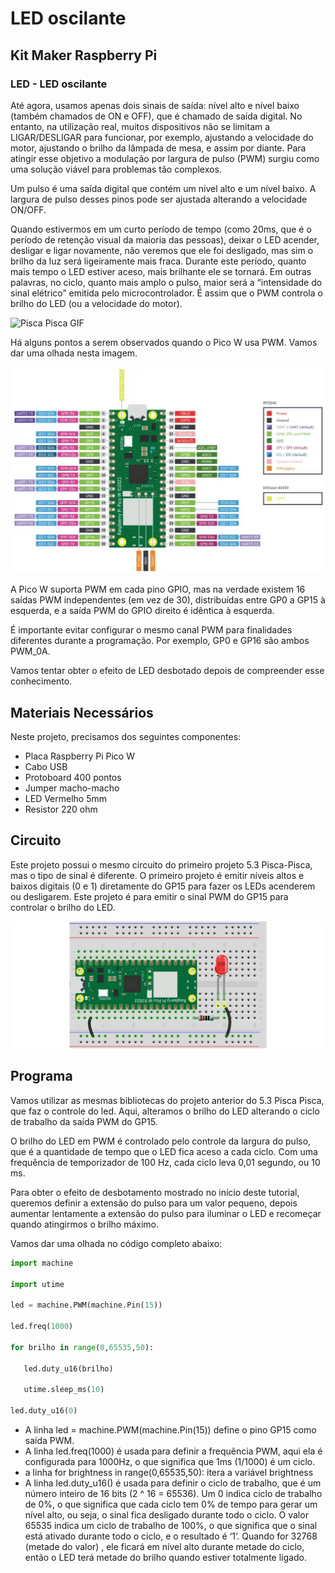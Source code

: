# LED oscilante

## Kit Maker Raspberry Pi

### LED - LED oscilante

Até agora, usamos apenas dois sinais de saída: nível alto e nível baixo (também chamados de ON e OFF), que é chamado de saída digital. No entanto, na utilização real, muitos dispositivos não se limitam a LIGAR/DESLIGAR para funcionar, por exemplo, ajustando a velocidade do motor, ajustando o brilho da lâmpada de mesa, e assim por diante. Para atingir esse objetivo a modulação por largura de pulso (PWM) surgiu como uma solução viável para problemas tão complexos.

Um pulso é uma saída digital que contém um nível alto e um nível baixo. A largura de pulso desses pinos pode ser ajustada alterando a velocidade ON/OFF.

Quando estivermos em um curto período de tempo (como 20ms, que é o período de retenção visual da maioria das pessoas), deixar o LED acender, desligar e ligar novamente, não veremos que ele foi desligado, mas sim o brilho da luz será ligeiramente mais fraca. Durante este período, quanto mais tempo o LED estiver aceso, mais brilhante ele se tornará. Em outras palavras, no ciclo, quanto mais amplo o pulso, maior será a “intensidade do sinal elétrico” emitida pelo microcontrolador. É assim que o PWM controla o brilho do LED (ou a velocidade do motor). 

![Pisca Pisca GIF](https://github.com/rauzola/Raspberry-Pi/blob/main/LED/LED%20oscilante/5.4LEDoscilante1920x1080-ezgif.com-video-to-gif-converter.gif)


Há alguns pontos a serem observados quando o Pico W usa PWM. Vamos dar uma olhada nesta imagem.

![raspberry-pi-pico-w-pinout](https://raw.githubusercontent.com/rauzola/Raspberry-Pi/main/LED/LED%20oscilante/raspberry-pi-pico-w-pinout-1024x671.png.webp)

A Pico W suporta PWM em cada pino GPIO, mas na verdade existem 16 saídas PWM independentes (em vez de 30), distribuídas entre GP0 a GP15 à esquerda, e a saída PWM do GPIO direito é idêntica à esquerda.

É importante evitar configurar o mesmo canal PWM para finalidades diferentes durante a programação. Por exemplo, GP0 e GP16 são ambos PWM_0A.

Vamos tentar obter o efeito de LED desbotado depois de compreender esse conhecimento.

## Materiais Necessários

Neste projeto, precisamos dos seguintes componentes:

- Placa Raspberry Pi Pico W
- Cabo USB
- Protoboard 400 pontos
- Jumper macho-macho
- LED Vermelho 5mm
- Resistor 220 ohm

## Circuito

Este projeto possui o mesmo circuito do primeiro projeto 5.3 Pisca-Pisca, mas o tipo de sinal é diferente. O primeiro projeto é emitir níveis altos e baixos digitais (0 e 1) diretamente do GP15 para fazer os LEDs acenderem ou desligarem. Este projeto é para emitir o sinal PWM do GP15 para controlar o brilho do LED.

![Circuito](https://raw.githubusercontent.com/rauzola/Raspberry-Pi/main/LED/LED%20oscilante/5-3-Pisca-Pisca_bb-1.png.webp)

## Programa

Vamos utilizar as mesmas bibliotecas do projeto anterior do 5.3 Pisca Pisca, que faz o controle do led.  Aqui, alteramos o brilho do LED alterando o ciclo de trabalho da saída PWM do GP15. 

O brilho do LED em PWM é controlado pelo controle da largura do pulso, que é a quantidade de tempo que o LED fica aceso a cada ciclo. Com uma frequência de temporizador de 100 Hz, cada ciclo leva 0,01 segundo, ou 10 ms.

Para obter o efeito de desbotamento mostrado no início deste tutorial, queremos definir a extensão do pulso para um valor pequeno, depois aumentar lentamente a extensão do pulso para iluminar o LED e recomeçar quando atingirmos o brilho máximo.

Vamos dar uma olhada no código completo abaixo:

```python
import machine
 
import utime
 
led = machine.PWM(machine.Pin(15))
 
led.freq(1000)
 
for brilho in range(0,65535,50):
 
   led.duty_u16(brilho)
 
   utime.sleep_ms(10)
 
led.duty_u16(0)
```

 - A linha led = machine.PWM(machine.Pin(15)) define o pino GP15 como saída PWM.
 - A linha led.freq(1000) é usada para definir a frequência PWM, aqui ela é configurada para 1000Hz, o que significa que 1ms (1/1000) é um ciclo.
 - a linha for brightness in range(0,65535,50): itera a variável brightness
 - A linha led.duty_u16() é usada para definir o ciclo de trabalho, que é um número inteiro de 16 bits (2 ^ 16 = 65536). Um 0 indica ciclo de trabalho de 0%, o que significa que cada ciclo tem 0% de tempo para gerar um nível alto, ou seja, o sinal fica desligado durante todo o ciclo. O valor 65535 indica um ciclo de trabalho de 100%, o que significa que o sinal está ativado durante todo o ciclo, e o resultado é ‘1’. Quando for 32768 (metade do valor) , ele ficará em nível alto durante metade do ciclo, então o LED terá metade do brilho quando estiver totalmente ligado.
